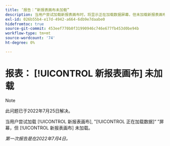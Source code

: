 ```yaml
---
title: ‘报告：“新报表画布未加载”
description: 当用户尝试加载新报表画布时，将显示正在加载数据屏幕，但未加载新报表画布。
exl-id: 026b55b4-e17d-4942-a664-6db9e7daabe0
hidefromtoc: true
source-git-commit: 453eef770b0f31990946c746e677fb453d0be94b
workflow-type: tm+mt
source-wordcount: '74'
ht-degree: 0%

---
```


# 报表： [!UICONTROL 新报表画布] 未加载

>[!NOTE]
>
>此问题已于2022年7月25日解决。

当用户尝试加载 [!UICONTROL 新报表画布], &quot;[!UICONTROL 正在加载数据]“ ”屏幕，但 [!UICONTROL 新报表画布] 未加载。

_第一次报告是在2022年7月4日。_
